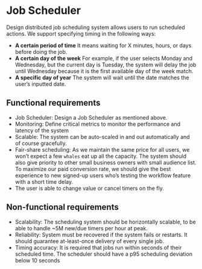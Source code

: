 # Job Scheduler

Design distributed job scheduling system allows users to run scheduled actions. We support specifying timing in the following ways:

- **A certain period of time** It means waiting for X minutes, hours, or days before doing the job.
- **A certain day of the week** For example, if the user selects Monday and Wednesday, but the current day is Tuesday, the system will delay the job until Wednesday because it is the first available day of the week match.
- **A specific day of year** The system will wait until the date matches the user’s inputted date.

## Functional requirements

- Job Scheduler: Design a Job Scheduler as mentioned above.
- Monitoring: Define critical metrics to monitor the performance and latency of the system
- Scalable: The system can be auto-scaled in and out automatically and of course gracefully.
- Fair-share scheduling: As we maintain the same price for all users, we won’t expect a few `whales` eat up all the capacity. The system should also give priority to other small business owners with small audience list. To maximize our paid conversion rate, we should give the best experience to new signed-up users who’s testing the workflow feature with a short time delay.
- The user is able to change value or cancel timers on the fly. 

## Non-functional requirements

- Scalability: The scheduling system should be horizontally scalable, to be able to handle ~5M new/due timers per hour at peak. 
- Reliability: System must be recovered if the system fails or restarts. It should guarantee at-least-once delivery of every single job.
- Timing accuracy: It is required that jobs run within seconds of their scheduled time. The scheduler should have a p95 scheduling deviation below 10 seconds
